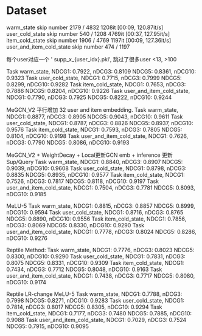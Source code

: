 

# Dataset

warm_state skip number 2179 / 4832
1208it [00:09, 120.87it/s]
user_cold_state skip number 540 / 1208
4769it [00:37, 127.95it/s]
item_cold_state skip number 1906 / 4769
1197it [00:09, 127.36it/s]
user_and_item_cold_state skip number 474 / 1197

每个user对应一个 ' supp_x_{user_idx}.pkl', 跳过了很多user <13, >100


Task warm_state, NDCG1:  0.7922, nDCG3:  0.8109 NDCG5:  0.8361, nDCG10:  0.9323
Task user_cold_state, NDCG1:  0.7715, nDCG3:  0.7999 NDCG5:  0.8299, nDCG10:  0.9282
Task item_cold_state, NDCG1:  0.7653, nDCG3:  0.7886 NDCG5:  0.8204, nDCG10:  0.9226
Task user_and_item_cold_state, NDCG1:  0.7790, nDCG3:  0.7925 NDCG5:  0.8222, nDCG10:  0.9244

MeGCN_V2 平行增加 32 user and item embedding.
Task warm_state, NDCG1:  0.8877, nDCG3:  0.8905 NDCG5:  0.9043, nDCG10:  0.9611
Task user_cold_state, NDCG1:  0.8787, nDCG3:  0.8826 NDCG5:  0.8937, nDCG10:  0.9576
Task item_cold_state, NDCG1:  0.7593, nDCG3:  0.7805 NDCG5:  0.8104, nDCG10:  0.9198
Task user_and_item_cold_state, NDCG1:  0.7626, nDCG3:  0.7790 NDCG5:  0.8086, nDCG10:  0.9193

MeGCN_V2 + WeightDecay + Local更新GCN emb + inference 更新Sup/Query
Task warm_state, NDCG1:  0.8840, nDCG3:  0.8907 NDCG5:  0.9039, nDCG10:  0.9608
Task user_cold_state, NDCG1:  0.8798, nDCG3:  0.8835 NDCG5:  0.8935, nDCG10:  0.9577
Task item_cold_state, NDCG1:  0.7526, nDCG3:  0.7817 NDCG5:  0.8118, nDCG10:  0.9197
Task user_and_item_cold_state, NDCG1:  0.7504, nDCG3:  0.7781 NDCG5:  0.8093, nDCG10:  0.9185


MeLU-5
Task warm_state, NDCG1:  0.8815, nDCG3:  0.8857 NDCG5:  0.8999, nDCG10:  0.9594
Task user_cold_state, NDCG1:  0.8716, nDCG3:  0.8765 NDCG5:  0.8890, nDCG10:  0.9556
Task item_cold_state, NDCG1:  0.7856, nDCG3:  0.8069 NDCG5:  0.8330, nDCG10:  0.9290
Task user_and_item_cold_state, NDCG1:  0.7778, nDCG3:  0.8024 NDCG5:  0.8286, nDCG10:  0.9276


Reptile Method:
Task warm_state, NDCG1:  0.7776, nDCG3:  0.8023 NDCG5:  0.8300, nDCG10:  0.9290
Task user_cold_state, NDCG1:  0.7831, nDCG3:  0.8075 NDCG5:  0.8331, nDCG10:  0.9309
Task item_cold_state, NDCG1:  0.7434, nDCG3:  0.7712 NDCG5:  0.8048, nDCG10:  0.9163
Task user_and_item_cold_state, NDCG1:  0.7438, nDCG3:  0.7717 NDCG5:  0.8080, nDCG10:  0.9174

Reptile LR-change MeLU-5
Task warm_state, NDCG1:  0.7788, nDCG3:  0.7998 NDCG5:  0.8271, nDCG10:  0.9283
Task user_cold_state, NDCG1:  0.7814, nDCG3:  0.8017 NDCG5:  0.8305, nDCG10:  0.9294
Task item_cold_state, NDCG1:  0.7177, nDCG3:  0.7480 NDCG5:  0.7885, nDCG10:  0.9088
Task user_and_item_cold_state, NDCG1:  0.7029, nDCG3:  0.7524 NDCG5:  0.7915, nDCG10:  0.9095




